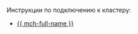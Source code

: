 Инструкции по подключению к кластеру:

* [{{ mch-full-name }}](../../../managed-clickhouse/operations/connect/index.md)
